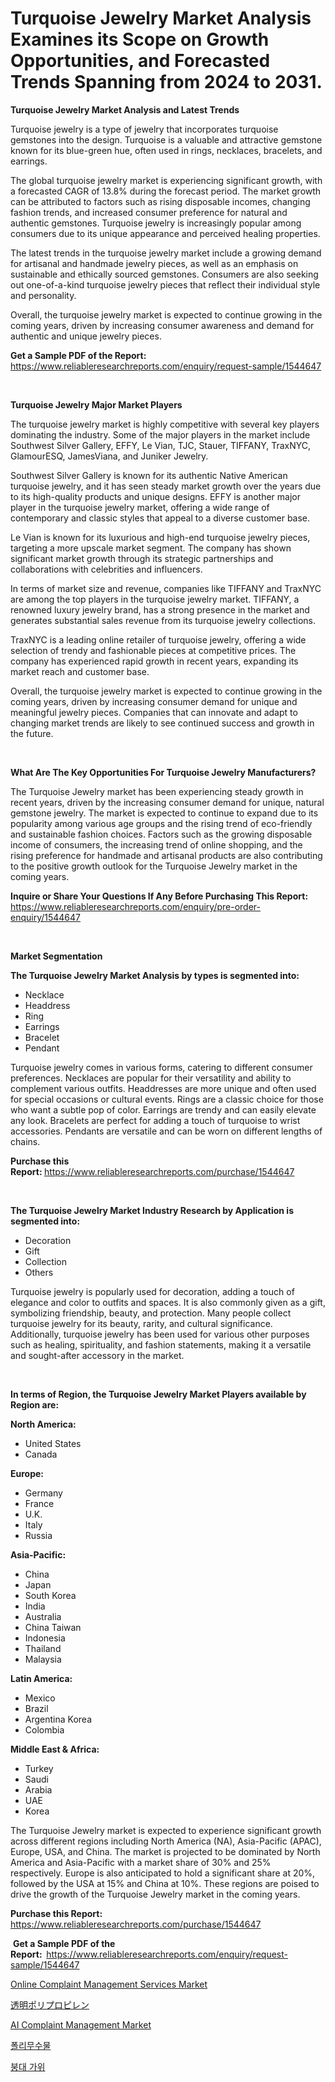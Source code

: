 <p><h1>Turquoise Jewelry Market Analysis Examines its Scope on Growth Opportunities, and Forecasted Trends Spanning from 2024 to 2031.</h1></p><p><strong>Turquoise Jewelry Market Analysis and Latest Trends</strong></p>
<p><p>Turquoise jewelry is a type of jewelry that incorporates turquoise gemstones into the design. Turquoise is a valuable and attractive gemstone known for its blue-green hue, often used in rings, necklaces, bracelets, and earrings.</p><p>The global turquoise jewelry market is experiencing significant growth, with a forecasted CAGR of 13.8% during the forecast period. The market growth can be attributed to factors such as rising disposable incomes, changing fashion trends, and increased consumer preference for natural and authentic gemstones. Turquoise jewelry is increasingly popular among consumers due to its unique appearance and perceived healing properties.</p><p>The latest trends in the turquoise jewelry market include a growing demand for artisanal and handmade jewelry pieces, as well as an emphasis on sustainable and ethically sourced gemstones. Consumers are also seeking out one-of-a-kind turquoise jewelry pieces that reflect their individual style and personality.</p><p>Overall, the turquoise jewelry market is expected to continue growing in the coming years, driven by increasing consumer awareness and demand for authentic and unique jewelry pieces.</p></p>
<p><strong>Get a Sample PDF of the Report:&nbsp;</strong> <a href="https://www.reliableresearchreports.com/enquiry/request-sample/1544647">https://www.reliableresearchreports.com/enquiry/request-sample/1544647</a></p>
<p>&nbsp;</p>
<p><strong>Turquoise Jewelry Major Market Players</strong></p>
<p><p>The turquoise jewelry market is highly competitive with several key players dominating the industry. Some of the major players in the market include Southwest Silver Gallery, EFFY, Le Vian, TJC, Stauer, TIFFANY, TraxNYC, GlamourESQ, JamesViana, and Juniker Jewelry.</p><p>Southwest Silver Gallery is known for its authentic Native American turquoise jewelry, and it has seen steady market growth over the years due to its high-quality products and unique designs. EFFY is another major player in the turquoise jewelry market, offering a wide range of contemporary and classic styles that appeal to a diverse customer base.</p><p>Le Vian is known for its luxurious and high-end turquoise jewelry pieces, targeting a more upscale market segment. The company has shown significant market growth through its strategic partnerships and collaborations with celebrities and influencers.</p><p>In terms of market size and revenue, companies like TIFFANY and TraxNYC are among the top players in the turquoise jewelry market. TIFFANY, a renowned luxury jewelry brand, has a strong presence in the market and generates substantial sales revenue from its turquoise jewelry collections.</p><p>TraxNYC is a leading online retailer of turquoise jewelry, offering a wide selection of trendy and fashionable pieces at competitive prices. The company has experienced rapid growth in recent years, expanding its market reach and customer base.</p><p>Overall, the turquoise jewelry market is expected to continue growing in the coming years, driven by increasing consumer demand for unique and meaningful jewelry pieces. Companies that can innovate and adapt to changing market trends are likely to see continued success and growth in the future.</p></p>
<p>&nbsp;</p>
<p><strong>What Are The Key Opportunities For Turquoise Jewelry Manufacturers?</strong></p>
<p><p>The Turquoise Jewelry market has been experiencing steady growth in recent years, driven by the increasing consumer demand for unique, natural gemstone jewelry. The market is expected to continue to expand due to its popularity among various age groups and the rising trend of eco-friendly and sustainable fashion choices. Factors such as the growing disposable income of consumers, the increasing trend of online shopping, and the rising preference for handmade and artisanal products are also contributing to the positive growth outlook for the Turquoise Jewelry market in the coming years.</p></p>
<p><strong>Inquire or Share Your Questions If Any Before Purchasing This Report:</strong> <a href="https://www.reliableresearchreports.com/enquiry/pre-order-enquiry/1544647">https://www.reliableresearchreports.com/enquiry/pre-order-enquiry/1544647</a></p>
<p>&nbsp;</p>
<p><strong>Market Segmentation</strong></p>
<p><strong>The Turquoise Jewelry Market Analysis by types is segmented into:</strong></p>
<p><ul><li>Necklace</li><li>Headdress</li><li>Ring</li><li>Earrings</li><li>Bracelet</li><li>Pendant</li></ul></p>
<p><p>Turquoise jewelry comes in various forms, catering to different consumer preferences. Necklaces are popular for their versatility and ability to complement various outfits. Headdresses are more unique and often used for special occasions or cultural events. Rings are a classic choice for those who want a subtle pop of color. Earrings are trendy and can easily elevate any look. Bracelets are perfect for adding a touch of turquoise to wrist accessories. Pendants are versatile and can be worn on different lengths of chains.</p></p>
<p><strong>Purchase this Report:&nbsp;</strong><a href="https://www.reliableresearchreports.com/purchase/1544647">https://www.reliableresearchreports.com/purchase/1544647</a></p>
<p>&nbsp;</p>
<p><strong>The Turquoise Jewelry Market Industry Research by Application is segmented into:</strong></p>
<p><ul><li>Decoration</li><li>Gift</li><li>Collection</li><li>Others</li></ul></p>
<p><p>Turquoise jewelry is popularly used for decoration, adding a touch of elegance and color to outfits and spaces. It is also commonly given as a gift, symbolizing friendship, beauty, and protection. Many people collect turquoise jewelry for its beauty, rarity, and cultural significance. Additionally, turquoise jewelry has been used for various other purposes such as healing, spirituality, and fashion statements, making it a versatile and sought-after accessory in the market.</p></p>
<p>&nbsp;</p>
<p><strong>In terms of Region, the Turquoise Jewelry Market Players available by Region are:</strong></p>
<p>
    <p> <strong> North America: </strong>
        <ul>
            <li>United States</li>
            <li>Canada</li>
        </ul>
        </p> 
    <p> <strong> Europe: </strong>
        <ul>
            <li>Germany</li>
            <li>France</li>
            <li>U.K.</li>
            <li>Italy</li>
            <li>Russia</li>
        </ul>
        </p> 
    <p> <strong> Asia-Pacific: </strong>
        <ul>
            <li>China</li>
            <li>Japan</li>
            <li>South Korea</li>
            <li>India</li>
            <li>Australia</li>
            <li>China Taiwan</li>
            <li>Indonesia</li>
            <li>Thailand</li>
            <li>Malaysia</li>
        </ul>
        </p> 
    <p> <strong> Latin America: </strong>
        <ul>
            <li>Mexico</li>
            <li>Brazil</li>
            <li>Argentina Korea</li>
            <li>Colombia</li>
        </ul>
        </p> 
    <p> <strong> Middle East & Africa: </strong>
        <ul>
            <li>Turkey</li>
            <li>Saudi</li>
            <li>Arabia</li>
            <li>UAE</li>
            <li>Korea</li>
        </ul>
    </p>
    </p>
<p><p>The Turquoise Jewelry market is expected to experience significant growth across different regions including North America (NA), Asia-Pacific (APAC), Europe, USA, and China. The market is projected to be dominated by North America and Asia-Pacific with a market share of 30% and 25% respectively. Europe is also anticipated to hold a significant share at 20%, followed by the USA at 15% and China at 10%. These regions are poised to drive the growth of the Turquoise Jewelry market in the coming years.</p></p>
<p><strong>Purchase this Report: </strong><a href="https://www.reliableresearchreports.com/purchase/1544647">https://www.reliableresearchreports.com/purchase/1544647</a></p>
<p>&nbsp;<strong>Get a Sample PDF of the Report:&nbsp;&nbsp;</strong><a href="https://www.reliableresearchreports.com/enquiry/request-sample/1544647">https://www.reliableresearchreports.com/enquiry/request-sample/1544647</a></p>
<p><strong></strong></p>
<p><p><a href="https://issuu.com/reportprime-2/docs/online-complaint-management-services-market-size-2">Online Complaint Management Services Market</a></p><p><a href="https://github.com/ihabdkwlxs948/Market-Research-Report-List-1/blob/main/36654343600.md">透明ポリプロピレン</a></p><p><a href="https://issuu.com/reportprime-2/docs/ai-complaint-management-market-size-2030.pptx">AI Complaint Management Market</a></p><p><a href="https://medium.com/@lucianmaluan2022/%ED%8F%B4%EB%A6%AC%EC%95%88%ED%95%98%EC%9D%B4%EB%93%9C%EB%9D%BC%EC%9D%B4%EB%93%9C-%EC%8B%9C%EC%9E%A5-%EB%8F%99%ED%96%A5-%EB%B0%8F-%EC%8B%9C%EC%9E%A5-%EB%B6%84%EC%84%9D%EC%9D%80-2024-2031%EB%85%84%EA%B9%8C%EC%A7%80-%EC%98%88%EC%B8%A1%EB%90%98%EC%97%88%EC%8A%B5%EB%8B%88%EB%8B%A4-9dc107b33701">폴리무수물</a></p><p><a href="https://medium.com/@snake68678/%EB%B0%B4%EB%94%A9-%EA%B0%80%EC%9C%84-%EC%8B%9C%EC%9E%A5-%EB%B3%B4%EA%B3%A0%EC%84%9C%EB%8A%94%EC%9D%B4-%EC%8B%9C%EC%9E%A5%EC%9D%98-%EC%B5%9C%EC%8B%A0-%ED%8A%B8%EB%A0%8C%EB%93%9C%EC%99%80-%EC%84%B1%EC%9E%A5-%EA%B8%B0%ED%9A%8C%EB%A5%BC-%EB%B3%B4%EC%97%AC%EC%A4%8D%EB%8B%88%EB%8B%A4-8493f48168a8">붕대 가위</a></p></p>